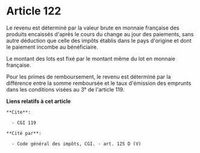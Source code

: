 # Article 122

Le revenu est déterminé par la valeur brute en monnaie française des produits encaissés d'après le cours du change au jour
des paiements, sans autre déduction que celle des impôts établis dans le pays d'origine et dont le paiement incombe au
bénéficiaire.

Le montant des lots est fixé par le montant même du lot en monnaie française.

Pour les primes de remboursement, le revenu est déterminé par la différence entre la somme remboursée et le taux d'émission
des emprunts dans les conditions visées au 3° de l'article 119.

**Liens relatifs à cet article**

	**Cite**:

	  - CGI 119

	**Cité par**:

	  - Code général des impôts, CGI. - art. 125 D (V)

